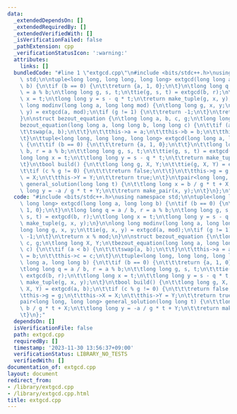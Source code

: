 ```yaml
---
data:
  _extendedDependsOn: []
  _extendedRequiredBy: []
  _extendedVerifiedWith: []
  _isVerificationFailed: false
  _pathExtension: cpp
  _verificationStatusIcon: ':warning:'
  attributes:
    links: []
  bundledCode: "#line 1 \"extgcd.cpp\"\n#include <bits/stdc++.h>\nusing namespace\
    \ std;\n\ntuple<long long, long long, long long> extgcd(long long a, long long\
    \ b) {\n\tif (b == 0) {\n\t\treturn {a, 1, 0};\n\t}\n\tlong long q = a / b, r\
    \ = a % b;\n\tlong long g, s, t;\n\ttie(g, s, t) = extgcd(b, r);\n\tlong long\
    \ x = t;\n\tlong long y = s - q * t;\n\treturn make_tuple(g, x, y);\n}\n\nlong\
    \ long modinv(long long a, long long mod) {\n\tlong long g, x, y;\n\ttie(g, x,\
    \ y) = extgcd(a, mod);\n\tif (g != 1) {\n\t\treturn -1;\n\t}\n\treturn x % mod;\n\
    }\n\nstruct bezout_equation {\n\tlong long a, b, c, g;\n\tlong long X, Y;\n\t\
    bezout_equation(long long a, long long b, long long c) {\n\t\tif (a < b) {\n\t\
    \t\tswap(a, b);\n\t\t}\n\t\tthis->a = a;\n\t\tthis->b = b;\n\t\tthis->c = c;\n\
    \t}\n\ttuple<long long, long long, long long> extgcd(long long a, long long b)\
    \ {\n\t\tif (b == 0) {\n\t\t\treturn {a, 1, 0};\n\t\t}\n\t\tlong long q = a /\
    \ b, r = a % b;\n\t\tlong long g, s, t;\n\t\ttie(g, s, t) = extgcd(b, r);\n\t\t\
    long long x = t;\n\t\tlong long y = s - q * t;\n\t\treturn make_tuple(g, x, y);\n\
    \t}\n\tbool build() {\n\t\tlong long g, X, Y;\n\t\ttie(g, X, Y) = extgcd(a, b);\n\
    \t\tif (c % g != 0) {\n\t\t\treturn false;\n\t\t}\n\t\tthis->g = g;\n\t\tthis->X\
    \ = X;\n\t\tthis->Y = Y;\n\t\treturn true;\n\t}\n\tpair<long long, long long>\
    \ general_solution(long long t) {\n\t\tlong long x = b / g * t + X;\n\t\tlong\
    \ long y = -a / g * t + Y;\n\t\treturn make_pair(x, y);\n\t}\n};\n"
  code: "#include <bits/stdc++.h>\nusing namespace std;\n\ntuple<long long, long long,\
    \ long long> extgcd(long long a, long long b) {\n\tif (b == 0) {\n\t\treturn {a,\
    \ 1, 0};\n\t}\n\tlong long q = a / b, r = a % b;\n\tlong long g, s, t;\n\ttie(g,\
    \ s, t) = extgcd(b, r);\n\tlong long x = t;\n\tlong long y = s - q * t;\n\treturn\
    \ make_tuple(g, x, y);\n}\n\nlong long modinv(long long a, long long mod) {\n\t\
    long long g, x, y;\n\ttie(g, x, y) = extgcd(a, mod);\n\tif (g != 1) {\n\t\treturn\
    \ -1;\n\t}\n\treturn x % mod;\n}\n\nstruct bezout_equation {\n\tlong long a, b,\
    \ c, g;\n\tlong long X, Y;\n\tbezout_equation(long long a, long long b, long long\
    \ c) {\n\t\tif (a < b) {\n\t\t\tswap(a, b);\n\t\t}\n\t\tthis->a = a;\n\t\tthis->b\
    \ = b;\n\t\tthis->c = c;\n\t}\n\ttuple<long long, long long, long long> extgcd(long\
    \ long a, long long b) {\n\t\tif (b == 0) {\n\t\t\treturn {a, 1, 0};\n\t\t}\n\t\
    \tlong long q = a / b, r = a % b;\n\t\tlong long g, s, t;\n\t\ttie(g, s, t) =\
    \ extgcd(b, r);\n\t\tlong long x = t;\n\t\tlong long y = s - q * t;\n\t\treturn\
    \ make_tuple(g, x, y);\n\t}\n\tbool build() {\n\t\tlong long g, X, Y;\n\t\ttie(g,\
    \ X, Y) = extgcd(a, b);\n\t\tif (c % g != 0) {\n\t\t\treturn false;\n\t\t}\n\t\
    \tthis->g = g;\n\t\tthis->X = X;\n\t\tthis->Y = Y;\n\t\treturn true;\n\t}\n\t\
    pair<long long, long long> general_solution(long long t) {\n\t\tlong long x =\
    \ b / g * t + X;\n\t\tlong long y = -a / g * t + Y;\n\t\treturn make_pair(x, y);\n\
    \t}\n};"
  dependsOn: []
  isVerificationFile: false
  path: extgcd.cpp
  requiredBy: []
  timestamp: '2023-11-30 13:56:37+09:00'
  verificationStatus: LIBRARY_NO_TESTS
  verifiedWith: []
documentation_of: extgcd.cpp
layout: document
redirect_from:
- /library/extgcd.cpp
- /library/extgcd.cpp.html
title: extgcd.cpp
---
```

